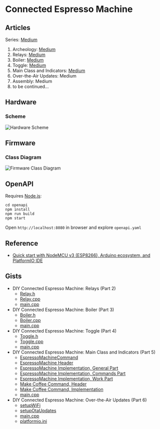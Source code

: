 # Connected Espresso Machine

## Articles

Series: [Medium](https://loginov-rocks.medium.com/list/diy-connected-espresso-machine-c9576e4bc43a)

1. Archeology: [Medium](https://loginov-rocks.medium.com/diy-connected-espresso-machine-archeology-part-1-3d8c374b0f32)
2. Relays: [Medium](https://loginov-rocks.medium.com/diy-connected-espresso-machine-relays-part-2-2a070d81ffd2)
3. Boiler: [Medium](https://loginov-rocks.medium.com/diy-connected-espresso-machine-boiler-part-3-db0dcd764f6)
4. Toggle: [Medium](https://loginov-rocks.medium.com/diy-connected-espresso-machine-toggle-part-4-689a737b9f36)
5. Main Class and Indicators:
   [Medium](https://loginov-rocks.medium.com/diy-connected-espresso-machine-main-class-and-indicators-part-5-2f7f45d01c31)
6. Over-the-Air Updates: Medium
7. Assembly: Medium
8. to be continued...

## Hardware

### Scheme

![Hardware Scheme](https://raw.githubusercontent.com/loginov-rocks/Connected-Espresso-Machine/main/docs/Hardware/Schemes/5-Final-NodeMCU.png)

## Firmware

### Class Diagram

![Firmware Class Diagram](https://raw.githubusercontent.com/loginov-rocks/Connected-Espresso-Machine/main/docs/Firmware/Class-Diagram.png)

## OpenAPI

Requires [Node.js](https://nodejs.org):

```shell
cd openapi
npm install
npm run build
npm start
```

Open `http://localhost:8080` in browser and explore `openapi.yaml`

## Reference

* [Quick start with NodeMCU v3 (ESP8266), Arduino ecosystem, and PlatformIO IDE](https://loginov-rocks.medium.com/quick-start-with-nodemcu-v3-esp8266-arduino-ecosystem-and-platformio-ide-b8415bf9a038)

## Gists

* DIY Connected Espresso Machine: Relays (Part 2)
    * [Relay.h](https://gist.github.com/loginov-rocks/4bfa4750ed7d8e2273f5402d58d906c6)
    * [Relay.cpp](https://gist.github.com/loginov-rocks/0e8f73218224bcbe169dc9a4ae883bb1)
    * [main.cpp](https://gist.github.com/loginov-rocks/4ea1348e0f6a6a279ee8fb320b93696c)
* DIY Connected Espresso Machine: Boiler (Part 3)
    * [Boiler.h](https://gist.github.com/loginov-rocks/bf00abfa41bdae9f0755f1e1da09a3b7)
    * [Boiler.cpp](https://gist.github.com/loginov-rocks/97928385cdc14b2b8685e260fd0301ec)
    * [main.cpp](https://gist.github.com/loginov-rocks/a6ee1173ae0b32c9ba575e358a4aa1e1)
* DIY Connected Espresso Machine: Toggle (Part 4)
    * [Toggle.h](https://gist.github.com/loginov-rocks/c9e36bb92d1792c3f6f7c3f3043665ad)
    * [Toggle.cpp](https://gist.github.com/loginov-rocks/f31b9a23ab0bc96e5d136551c8843a2f)
    * [main.cpp](https://gist.github.com/loginov-rocks/ca233d7fce4953092067197c9220e12b)
* DIY Connected Espresso Machine: Main Class and Indicators (Part 5)
    * [EspressoMachineCommand](https://gist.github.com/loginov-rocks/4d169d05a190bed989a5177bbab5b3b2)
    * [EspressoMachine Header](https://gist.github.com/loginov-rocks/5bcba13a50df0c58ede9b2d18fece709)
    * [EspressoMachine Implementation, General Part](https://gist.github.com/loginov-rocks/475e93c029d1173bec8faf8ba5853d02)
    * [EspressoMachine Implementation, Commands Part](https://gist.github.com/loginov-rocks/041f81c4351a6c8e26f3fedd84651e93)
    * [EspressoMachine Implementation, Work Part](https://gist.github.com/loginov-rocks/c7e9d3b286da0336fb337f38f9aad5bc)
    * [Make Coffee Command, Header](https://gist.github.com/loginov-rocks/2659beb02cc3ef7a0d4887b0c5a99738)
    * [Make Coffee Command, Implementation](https://gist.github.com/loginov-rocks/ec6bf5b8a4b12d6aa5301c269be3f26c)
    * [main.cpp](https://gist.github.com/loginov-rocks/1fc72c52acc9e6b7471a6ee0421f20cc)
* DIY Connected Espresso Machine: Over-the-Air Updates (Part 6)
    * [setupWiFi](https://gist.github.com/loginov-rocks/9061ed1d774c3a61113ba0d1052c8d8f)
    * [setupOtaUpdates](https://gist.github.com/loginov-rocks/cb05853f007baffa3f6ad5136fe81fc9)
    * [main.cpp](https://gist.github.com/loginov-rocks/40e418a9ec3267f09f5134f2ff425897)
    * [platformio.ini](https://gist.github.com/loginov-rocks/5ff42d9c28257ca0188627bac181f19c)
